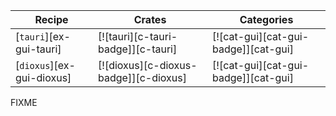 | Recipe | Crates | Categories |
|--------|--------|------------|
| [`tauri`][ex-gui-tauri] | [![tauri][c-tauri-badge]][c-tauri] | [![cat-gui][cat-gui-badge]][cat-gui] |
| [`dioxus`][ex-gui-dioxus] | [![dioxus][c-dioxus-badge]][c-dioxus] | [![cat-gui][cat-gui-badge]][cat-gui] |

<div class="hidden">
FIXME
</div>
